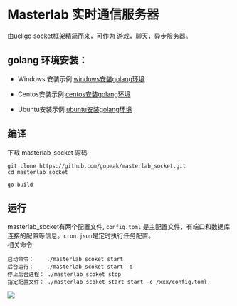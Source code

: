 
# Masterlab 实时通信服务器

由ueligo socket框架精简而来，可作为 游戏，聊天，异步服务器。
 
## golang 环境安装： 
   * Windows 安装示例 [windows安装golang环境](https://github.com/gopeak/masterlab_socket/wiki/windows%E5%AE%89%E8%A3%85golang%E7%8E%AF%E5%A2%83)  
   
  
   * Centos安装示例 [centos安装golang环境](https://github.com/gopeak/masterlab_socket/wiki/centos%E5%AE%89%E8%A3%85golang%E7%8E%AF%E5%A2%83)  
  
  

   * Ubuntu安装示例 [ubuntu安装golang环境](https://github.com/gopeak/masterlab_socket/wiki/ubuntu%E5%AE%89%E8%A3%85golang%E7%8E%AF%E5%A2%83)  

  

## 编译
下载 masterlab_socket 源码
```
git clone https://github.com/gopeak/masterlab_socket.git
cd masterlab_socket

go build
```

## 运行
masterlab_socket有两个配置文件, `config.toml` 是主配置文件，有端口和数据库连接的配置等信息。`cron.json`是定时执行任务配置。  
相关命令  
```
启动命令：    ./masterlab_scoket start
后台运行：    ./masterlab_scoket start -d
停止后台进程： ./masterlab_scoket stop
指定配置文件： ./masterlab_scoket start start -c /xxx/config.toml
```

   ![](http://www.masterlab.vip/docs/images/masterlab_socket/masterlab_socket_win.png)  


 
